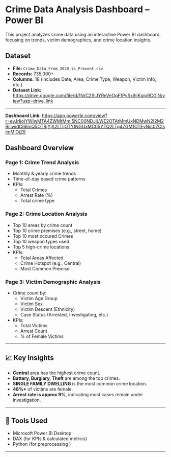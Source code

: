 # Crime Data Analysis Dashboard – Power BI

This project analyzes crime data using an interactive Power BI dashboard, focusing on trends, victim demographics, and crime location insights.

## Dataset
- **File:** `Crime_Data_From_2020_to_Present.csv`
- **Records:** 735,000+
- **Columns:** 18 (includes Date, Area, Crime Type, Weapon, Victim Info, etc.)
- **Dataset Link:** https://drive.google.com/file/d/1NrC2SIJYReVeOgFfPySxIhlKpjo9CGlN/view?usp=drive_link

---

**Dashboard Link:** https://app.powerbi.com/view?r=eyJrIjoiYWIwMTA4ZWMtMmI5NC00NDJiLWE2OTAtMmUxNDMwN2I2M2RiIiwidCI6ImQ5OTRjYjA2LTljOTYtNGUxMC05YTQ2LTg4ZGM1OTEyNjc0ZCIsImMiOjZ9
## Dashboard Overview

### Page 1: Crime Trend Analysis
- Monthly & yearly crime trends
- Time-of-day based crime patterns
- KPIs:
  - Total Crimes
  - Arrest Rate (%)
  - Total crime type


### Page 2: Crime Location Analysis
- Top 10 areas by crime count
- Top 10 crime premises (e.g., street, home)
- Top 10 most occured Crimes
- Top 10 weapon types used
- Top 5 high-crime locations
- KPIs:
  - Total Areas Affected
  - Crime Hotspot (e.g., Central)
  - Most Common Premise


### Page 3: Victim Demographic Analysis
- Crime count by:
  - Victim Age Group
  - Victim Sex
  - Victim Descent (Ethnicity)
  - Case Status (Arrested, Investigating, etc.)
- KPIs:
  - Total Victims
  - Arrest Count
  - % of Female Victims

---

## 📈 Key Insights
- **Central** area has the highest crime count.
- **Battery, Burglary, Theft** are among the top crimes.
- **SINGLE FAMILY DWELLING** is the most common crime location.
- **48%+** of victims are female.
- **Arrest rate is approx 9%**, indicating most cases remain under investigation.

---


## 📌 Tools Used
- Microsoft Power BI Desktop
- DAX (for KPIs & calculated metrics)
- Python (for preprocessing )

---

